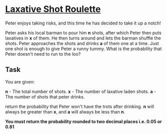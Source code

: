 # [Laxative Shot Roulette](https://www.codewars.com/kata/laxative-shot-roulette "https://www.codewars.com/kata/5b02ae6aa2afd8f1b4001ba4")

Peter enjoys taking risks, and this time he has decided to take it up a notch!

Peter asks his local barman to pour him **n** shots, after which Peter then puts laxatives in **x** of them. He then turns around and lets the barman shuffle the shots. Peter approaches the shots and drinks **a** of them one at a time. Just one shot is enough to give Peter a runny tummy. What is the probability that Peter doesn't need to run to the loo?

## Task

You are given:

**n** - The total number of shots.
**x** - The number of laxative laden shots.
**a** - The number of shots that peter drinks.


return the probability that Peter won't have the trots after drinking. **n** will always be greater than **x**, and **a** will always be less than **n**.

**You must return the probability rounded to two decimal places i.e. 0.05 or 0.81**
